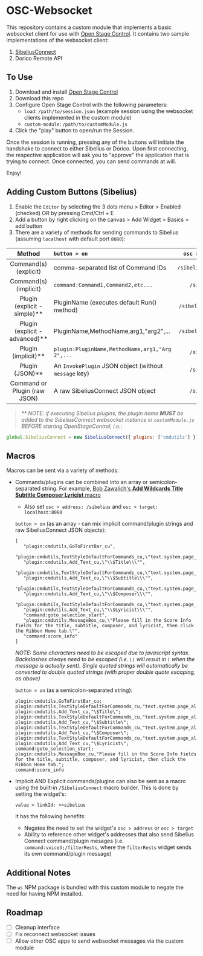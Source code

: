 # OSC-Websocket

This repository contains a custom module that implements a basic websocket client for use with [Open Stage Control](https://openstagecontrol.ammd.net/). It contains two sample implementations of the websocket client:

1. [SibeliusConnect](https://www.avid.com/resource-center/whats-new-in-sibelius-march-2024)
2. Dorico Remote API

## To Use

1. Download and install [Open Stage Control](https://openstagecontrol.ammd.net/download/)
2. Download this repo
3. Configure Open Stage Control with the following parameters:
   - ```load```: ```/path/to/session.json``` (example session using the websocket clients implemented in the custom module)
   - ```custom-module```: ```/path/to/customModule.js```
4. Click the "play" button to open/run the Session.

Once the session is running, pressing any of the buttons will initiate the handshake to connect to either Sibelius or Dorico. Upon first connecting, the respective application will ask you to "approve" the application that is trying to connect. Once connected, you can send commands at will.

Enjoy!

## Adding Custom Buttons (Sibelius)

1. Enable the `Editor` by selecting the 3 dots menu > Editor > Enabled (checked) OR by pressing Cmd/Ctrl + E
2. Add a button by right clicking on the canvas > Add Widget > Basics > add button
3. There are a variety of methods for sending commands to Sibelius (assuming `localhost` with default port `8080`):

| Method | `button > on`                       | `osc > address` | `osc > target`   |
| :-------------: | :---------------------------------- | :-------------: | :------------:   |
| Command(s) (explicit)  | comma-separated list of Command IDs | `/sibelius/command` | `localhost:8080` |
| Command(s) (implicit)  | `command:Command1,Command2,etc...` | `/sibelius` | `localhost:8080` |
| Plugin (explicit - simple)** | PluginName (executes default Run() method) | `/sibelius/plugin` | `localhost:8080` |
| Plugin (explicit - advanced)** | PluginName,MethodName,arg1,"arg2",... | `/sibelius/plugin` | `localhost:8080` |
| Plugin (implicit)** | `plugin:PluginName,MethodName,arg1,"Arg 2",...` | `/sibelius` | `localhost:8080` |
| Plugin (JSON)** | An `InvokePlugin` JSON object (without `message` key)  | `/sibelius` | `localhost:8080` |
| Command or Plugin (raw JSON) | A raw SibeliusConnect JSON object | `/sibelius` | `localhost:8080` |

   >_** NOTE: if executing Sibelius plugins, the plugin name **MUST** be added to the SibeliusConnect websocket instance in `customModule.js` BEFORE starting OpenStageControl, i.e.:_
   ```javascript
   global.SibeliusConnect = new SibeliusConnect({ plugins: ['cmdutils'] })
   ```

## Macros
Macros can be sent via a variety of methods:
- Commands/plugins can be combined into an array or semicolon-separated string. For example, [Bob Zawalich's **Add Wildcards Title Subtitle Composer Lyricist** macro](https://bobzawalich.com/wp-content/uploads/2021/08/Some-Current-Sibelius-Command-Macros.pdf)
   - Also set `osc > address: /sibelius` and `osc > target: localhost:8080`

   `button > on` (as an array - can mix implicit command/plugin strings and raw SibeliusConnect JSON objects):

      [
         "plugin:cmdutils,GoToFirstBar_cu",
         "plugin:cmdutils,TextStyleDefaultForCommands_cu,\"text.system.page_aligned.title\"",
         "plugin:cmdutils,Add_Text_cu,\"\\$Title\\\"",
         "plugin:cmdutils,TextStyleDefaultForCommands_cu,\"text.system.page_aligned.subtitle\"",
         "plugin:cmdutils,Add_Text_cu,\"\\$Subtitle\\\"",
         "plugin:cmdutils,TextStyleDefaultForCommands_cu,\"text.system.page_aligned.composer\"",
         "plugin:cmdutils,Add_Text_cu,\"\\$Composer\\\"",
         "plugin:cmdutils,TextStyleDefaultForCommands_cu,\"text.system.page_aligned.lyricist\"",
         "plugin:cmdutils,Add_Text_cu,\"\\$Lyricist\\\"",
         "command:goto_selection_start",
         "plugin:cmdutils,MessageBox_cu,\"Please fill in the Score Info fields for the title, subtitle, composer, and lyricist, then click the Ribbon Home tab.\"",
         "command:score_info"
      ]

   _NOTE: Some characters need to be escaped due to javascript syntax. Backslashes always need to be escaped (i.e. `\\` will result in `\` when the message is actually sent). Single quoted strings will automatically be converted to double quoted strings (with proper double quote escaping, as above)_
   
   `button > on` (as a semicolon-separated string):

      plugin:cmdutils,GoToFirstBar_cu;
      plugin:cmdutils,TextStyleDefaultForCommands_cu,"text.system.page_aligned.title";
      plugin:cmdutils,Add_Text_cu,"\$Title\";
      plugin:cmdutils,TextStyleDefaultForCommands_cu,"text.system.page_aligned.subtitle";
      plugin:cmdutils,Add_Text_cu,"\$Subtitle\";
      plugin:cmdutils,TextStyleDefaultForCommands_cu,"text.system.page_aligned.composer";
      plugin:cmdutils,Add_Text_cu,"\$Composer\";
      plugin:cmdutils,TextStyleDefaultForCommands_cu,"text.system.page_aligned.lyricist";
      plugin:cmdutils,Add_Text_cu,"\$Lyricist\";
      command:goto_selection_start;
      plugin:cmdutils,MessageBox_cu,"Please fill in the Score Info fields for the title, subtitle, composer, and lyricist, then click the Ribbon Home tab.";
      command:score_info

- Implicit AND Explicit commands/plugins can also be sent as a macro using the built-in `/SibeliusConnect` macro builder. This is done by setting the widget's:

   `value > linkId: >>sibelius`
   
   It has the following benefits:
   - Negates the need to set the widget's `osc > address` or `osc > target`
   - Ability to reference other widget's addresses that also send Sibelius Connect command/plugin mesages (i.e. `command:voice3;/filterRests`, where the `filterRests` widget sends its own command/plugin message)

## Additional Notes
The `ws` NPM package is bundled with this custom module to negate the need for having NPM installed.

## Roadmap
- [ ] Cleanup interface
- [ ] Fix reconnect websocket issues
- [ ] Allow other OSC apps to send websocket messages via the custom module
